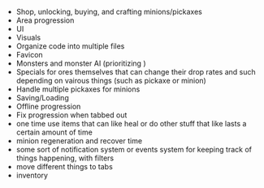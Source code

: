 - Shop, unlocking, buying, and crafting minions/pickaxes
- Area progression
- UI
- Visuals
- Organize code into multiple files
- Favicon
- Monsters and monster AI (prioritizing )
- Specials for ores themselves that can change their drop rates and such depending on vairous things (such as pickaxe or minion)
- Handle multiple pickaxes for minions
- Saving/Loading
- Offline progression
- Fix progression when tabbed out
- one time use items that can like heal or do other stuff that like lasts a certain amount of time
- minion regeneration and recover time
- some sort of notification system or events system for keeping track of things happening, with filters
- move different things to tabs
- inventory